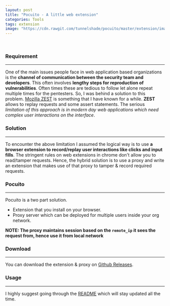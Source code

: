 ```yaml
---
layout: post
title: "Pocuito - A little web extension"
categories: Tools
tags: extension
image: "https://cdn.rawgit.com/tunnelshade/pocuito/master/extension/images/icons/icon128.png"
---
```

<br>

### Requirement
---------------

One of the main issues people face in web application based organizations is the **channel of communication between the
security team and developers**. This often involves **lengthy steps for reproduction of vulnerabilities**. Often times
these are tedious to follow let alone repeat multiple times for the pentesters. So, I was behind a solution to this problem.
[Mozilla ZEST](https://blog.mozilla.org/security/2014/01/20/reporting-web-vulnerabilities-to-mozilla-using-zest/) is something
that I have known for a while. **ZEST** allows to replay requests and some assert statements. The serious _limitation of this
approach is in modern day web applications which need complex user interactions on the interface_.

### Solution
----------------

To encounter the above limitation I assumed the logical way is to use **a browser extension to record/replay user
interactions like clicks and input fills**. The stringent rules on web extensions in chrome don't allow you to read/tamper
requests. Hence, the hybrid solution is to use a proxy and write an extension that makes use of that proxy to tamper & record
required requests.

### Pocuito
---------------

Pocuito is a two part solution.

+ Extension that you install on your browser.
+ Proxy server which can be deployed for multiple users inside your org network.

**NOTE: The proxy maintains session based on the ``remote_ip`` it sees the request from, hence use it from local network**

### Download
----------------

You can download the extension & proxy on [Github Releases](https://github.com/tunnelshade/pocuito/releases).

### Usage
----------------

I highly suggest going through the [README](https://github.com/tunnelshade/pocuito) which will stay updated all the time.
